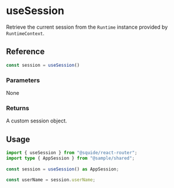 # useSession

Retrieve the current session from the `Runtime` instance provided by `RuntimeContext`.

## Reference

```ts
const session = useSession()
```

### Parameters

None

### Returns

A custom session object.

## Usage

```ts
import { useSession } from "@squide/react-router";
import type { AppSession } from "@sample/shared";
 
const session = useSession() as AppSession;

const userName = session.userName;
```
